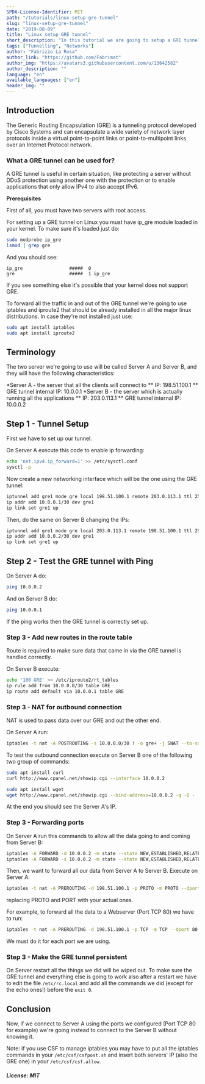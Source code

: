 ```yaml
---
SPDX-License-Identifier: MIT
path: "/tutorials/linux-setup-gre-tunnel"
slug: "linux-setup-gre-tunnel"
date: "2019-08-09"
title: "Linux setup GRE tunnel"
short_description: "In this tutorial we are going to setup a GRE tunnel between two Linux servers."
tags: ["Tunnelling", "Networks"]
author: "Fabrizio La Rosa"
author_link: "https://github.com/Fabrimat"
author_img: "https://avatars3.githubusercontent.com/u/13642582"
author_description: ""
language: "en"
available_languages: ["en"]
header_img: ""
---
```


<!-- This where the actual tutorial begins. You don't need to write out the title again, having it in the metadata above is enough. -->

## Introduction
The Generic Routing Encapsulation (GRE) is a tunneling protocol developed by Cisco Systems and can encapsulate a wide variety of network layer protocols inside a virtual point-to-point links or point-to-multipoint links over an Internet Protocol network.

### What a GRE tunnel can be used for?
A GRE tunnel is useful in certain situation, like protecting a server without DDoS protection using another one with the protection or to enable applications that only allow IPv4 to also accept IPv6.

**Prerequisites**

First of all, you must have two servers with root access.

For setting up a GRE tunnel on Linux you must have ip_gre module loaded in your kernel.
To make sure it's loaded just do:
```bash
sudo modprobe ip_gre
lsmod | grep gre
```
And you should see:
```
ip_gre                 #####  0
gre                    #####  1 ip_gre
```
If you see something else it's possible that your kernel does not support GRE.


To forward all the traffic in and out of the GRE tunnel we're going to use iptables and iproute2 that should be already installed in all the major linux distributions.
In case they're not installed just use:
```bash
sudo apt install iptables
sudo apt install iproute2
```

## Terminology

The two server we're going to use will be called Server A and Server B, and they will have the following characteristics:

*Server A - the server that all the clients will connect to
** IP: 198.51.100.1
** GRE tunnel internal IP: 10.0.0.1
*Server B - the server which is actually running all the applications
** IP: 203.0.113.1
** GRE tunnel internal IP: 10.0.0.2

## Step 1 - Tunnel Setup

First we have to set up our tunnel.

On Server A execute this code to enable ip forwarding:
```bash
echo 'net.ipv4.ip_forward=1' >> /etc/sysctl.conf
sysctl -p
```

Now create a new networking interface which will be the one using the GRE tunnel:
```bash
iptunnel add gre1 mode gre local 198.51.100.1 remote 203.0.113.1 ttl 255
ip addr add 10.0.0.1/30 dev gre1
ip link set gre1 up
```

Then, do the same on Server B changing the IPs:
```bash
iptunnel add gre1 mode gre local 203.0.113.1 remote 198.51.100.1 ttl 255
ip addr add 10.0.0.2/30 dev gre1
ip link set gre1 up
```

## Step 2 - Test the GRE tunnel with Ping

On Server A do:
```bash
ping 10.0.0.2
```

And on Server B do:
```bash
ping 10.0.0.1
```

If the ping works then the GRE tunnel is correctly set up.

### Step 3 - Add new routes in the route table

Route is required to make sure data that came in via the GRE tunnel is handled correctly.

On Server B execute:
```bash
echo '100 GRE' >> /etc/iproute2/rt_tables
ip rule add from 10.0.0.0/30 table GRE
ip route add default via 10.0.0.1 table GRE
```

### Step 3 - NAT for outbound connection

NAT is used to pass data over our GRE and out the other end.

On Server A run:
```bash
iptables -t nat -A POSTROUTING -s 10.0.0.0/30 ! -o gre+ -j SNAT --to-source 198.51.100.1
```

To test the outbound connection execute on Server B one of the following two group of commands:
```bash
sudo apt install curl
curl http://www.cpanel.net/showip.cgi --interface 10.0.0.2
```
```bash
sudo apt install wget
wget http://www.cpanel.net/showip.cgi --bind-address=10.0.0.2 -q -O -
```

At the end you should see the Server A's IP.

### Step 3 - Forwarding ports

On Server A run this commands to allow all the data going to and coming from Server B:
```bash
iptables -A FORWARD -d 10.0.0.2 -m state --state NEW,ESTABLISHED,RELATED -j ACCEPT
iptables -A FORWARD -s 10.0.0.2 -m state --state NEW,ESTABLISHED,RELATED -j ACCEPT
```

Then, we want to forward all our data from Server A to Server B.
Execute on Server A:
```bash
iptables -t nat -A PREROUTING -d 198.51.100.1 -p PROTO -m PROTO --dport PORT -j DNAT --to-destination 10.0.0.2
```
replacing PROTO and PORT with your actual ones.

For example, to forward all the data to a Webserver (Port TCP 80) we have to run:
```bash
iptables -t nat -A PREROUTING -d 198.51.100.1 -p TCP -m TCP --dport 80 -j DNAT --to-destination 10.0.0.2
```
We must do it for each port we are using.

### Step 3 - Make the GRE tunnel persistent
On Server restart all the things we did will be wiped out. To make sure the GRE tunnel and everything else is going to work also after a restart we have to edit the file ```/etc/rc.local``` and add all the commands we did (except for the echo ones!) before the ```exit 0```.

## Conclusion

Now, if we connect to Server A using the ports we configured (Port TCP 80 for example) we're going instead to connect to the Server B without knowing it.

Note: if you use CSF to manage iptables you may have to put all the iptables commands in your ```/etc/csf/csfpost.sh``` and insert both servers' IP (also the GRE one) in your ```/etc/csf/csf.allow```.

##### License: MIT

<!--

Contributor's Certificate of Origin

By making a contribution to this project, I certify that:

(a) The contribution was created in whole or in part by me and I have
    the right to submit it under the license indicated in the file; or

(b) The contribution is based upon previous work that, to the best of my
    knowledge, is covered under an appropriate license and I have the
    right under that license to submit that work with modifications,
    whether created in whole or in part by me, under the same license
    (unless I am permitted to submit under a different license), as
    indicated in the file; or

(c) The contribution was provided directly to me by some other person
    who certified (a), (b) or (c) and I have not modified it.

(d) I understand and agree that this project and the contribution are
    public and that a record of the contribution (including all personal
    information I submit with it, including my sign-off) is maintained
    indefinitely and may be redistributed consistent with this project
    or the license(s) involved.

Signed-off-by: Fabrizio La Rosa lr.fabrizio@gmail.com

-->
